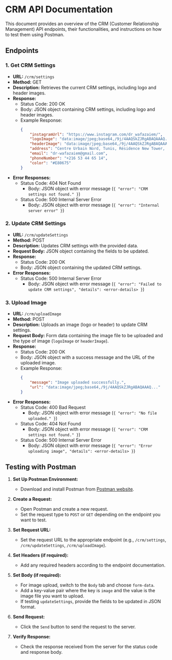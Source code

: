 # CRM API Documentation

This document provides an overview of the CRM (Customer Relationship Management) API endpoints, their functionalities, and instructions on how to test them using Postman.

## Endpoints

### 1. Get CRM Settings

- **URL:** `/crm/settings`
- **Method:** GET
- **Description:** Retrieves the current CRM settings, including logo and header images.
- **Response:**
    - Status Code: 200 OK
    - Body: JSON object containing CRM settings, including logo and header images.
    - Example Response:
      ```json
      {
          "instagramUrl": "https://www.instagram.com/dr_wafazaiem/",
          "logoImage": "data:image/jpeg;base64,/9j/4AAQSkZJRgABAQAAAQ...",
          "headerImage": "data:image/jpeg;base64,/9j/4AAQSkZJRgABAQAAAQ...",
          "address": "Centre Urbain Nord, Tunis, Résidence New Tower, 2eme Etage, Cabinet B2-4",
          "email": "dr-wafazaiem@gmail.com",
          "phoneNumber": "+216 53 44 65 14",
          "color": "#E80675"
      }
      ```
- **Error Responses:**
    - Status Code: 404 Not Found
        - Body: JSON object with error message (`{ "error": "CRM settings not found." }`)
    - Status Code: 500 Internal Server Error
        - Body: JSON object with error message (`{ "error": "Internal server error" }`)

### 2. Update CRM Settings

- **URL:** `/crm/updateSettings`
- **Method:** POST
- **Description:** Updates CRM settings with the provided data.
- **Request Body:** JSON object containing the fields to be updated.
- **Response:**
    - Status Code: 200 OK
    - Body: JSON object containing the updated CRM settings.
- **Error Responses:**
    - Status Code: 500 Internal Server Error
        - Body: JSON object with error message (`{ "error": "Failed to update CRM settings", "details": <error-details> }`)

### 3. Upload Image

- **URL:** `/crm/uploadImage`
- **Method:** POST
- **Description:** Uploads an image (logo or header) to update CRM settings.
- **Request Body:** Form data containing the image file to be uploaded and the type of image (`logoImage` or `headerImage`).
- **Response:**
    - Status Code: 200 OK
    - Body: JSON object with a success message and the URL of the uploaded image.
    - Example Response:
      ```json
      {
          "message": "Image uploaded successfully.",
          "url": "data:image/jpeg;base64,/9j/4AAQSkZJRgABAQAAAQ..."
      }
      ```
- **Error Responses:**
    - Status Code: 400 Bad Request
        - Body: JSON object with error message (`{ "error": "No file uploaded." }`)
    - Status Code: 404 Not Found
        - Body: JSON object with error message (`{ "error": "CRM settings not found." }`)
    - Status Code: 500 Internal Server Error
        - Body: JSON object with error message (`{ "error": "Error uploading image", "details": <error-details> }`)

## Testing with Postman

1. **Set Up Postman Environment:**
    - Download and install Postman from [Postman website](https://www.postman.com/downloads/).

2. **Create a Request:**
    - Open Postman and create a new request.
    - Set the request type to `POST` or `GET` depending on the endpoint you want to test.

3. **Set Request URL:**
    - Set the request URL to the appropriate endpoint (e.g., `/crm/settings`, `/crm/updateSettings`, `/crm/uploadImage`).

4. **Set Headers (if required):**
    - Add any required headers according to the endpoint documentation.

5. **Set Body (if required):**
    - For image upload, switch to the `Body` tab and choose `form-data`.
    - Add a key-value pair where the key is `image` and the value is the image file you want to upload.
    - If testing `updateSettings`, provide the fields to be updated in JSON format.

6. **Send Request:**
    - Click the `Send` button to send the request to the server.

7. **Verify Response:**
    - Check the response received from the server for the status code and response body.
